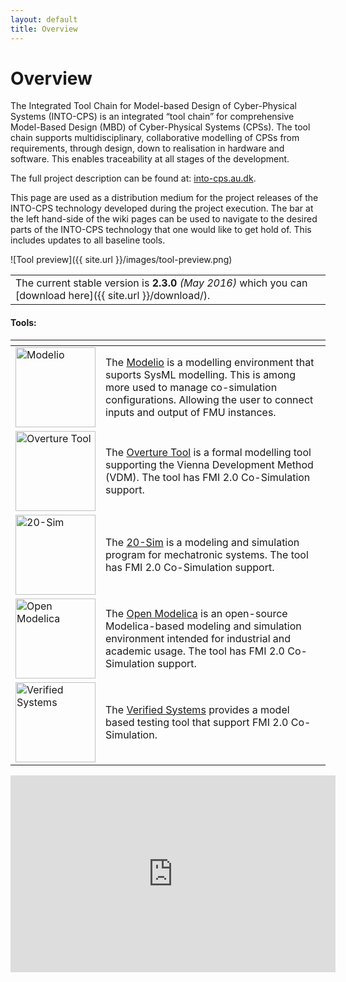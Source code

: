 ```yaml
---
layout: default
title: Overview
---
```


<link rel="stylesheet" href="css/releases.css">
<script src="https://code.jquery.com/jquery-1.11.1.min.js">
</script>
<script src="javascripts/moment-with-langs.js"></script>
<script src="javascripts/github-releases.js"></script>
<script>updateFrontPage();</script>


# Overview

The Integrated Tool Chain for Model-based Design of Cyber-Physical Systems (INTO-CPS) is an integrated “tool chain” for comprehensive Model-Based Design (MBD) of Cyber-Physical Systems (CPSs). The tool chain supports multidisciplinary, collaborative modelling of CPSs from requirements, through design, down to realisation in hardware and software. This enables traceability at all stages of the development.

The full project description can be found at: [into-cps.au.dk](http://into-cps.au.dk/).

This page are used as a distribution medium for the project releases of the INTO-CPS technology developed during the project execution. The bar at the left hand-side of the wiki pages can be used to navigate to the desired parts of the INTO-CPS technology that one would like to get hold of. This includes updates to all baseline tools.

![Tool preview]({{ site.url }}/images/tool-preview.png)

||
|----|
| The current stable version is <strong id="current-release-version">2.3.0</strong> <i id="current-release-data"> (May 2016) </i> which you can [download here]({{ site.url }}/download/).|

<div id="current-release"></div>


#### Tools:
<table>
  <thead>
    <tr>
      <th></th>
      <th></th>
    </tr>
  </thead>
  <tbody>
		   <tr>
      <td><a href="https://www.modelio.org/"> <img src="{{ site.url }}/images/modelio.png" width="128" alt="Modelio"> </a></td>
			<td>The <a href="https://www.modelio.org/">Modelio</a> is a modelling environment that suports SysML modelling. This is among more used to manage co-simulation configurations. Allowing the user to connect inputs and output of FMU instances.</td>
    </tr>
    <tr>
      <td><a href="http://overturetool.org"> <img src="{{ site.url }}/images/overture.png" width="128" alt="Overture Tool"> </a></td>
			<td>The <a href="http://overturetool.org">Overture Tool</a> is a formal modelling tool supporting the Vienna Development Method (VDM). The tool has FMI 2.0 Co-Simulation support.</td>
    </tr>
		<tr>
			<td><a href="http://20sim.com"> <img src="{{ site.url }}/images/20sim.jpeg" width="128" alt="20-Sim"> </a></td>
			<td>The <a href="http://20sim.com">20-Sim</a> is a modeling and simulation program for mechatronic systems. The tool has FMI 2.0 Co-Simulation support.</td>		
    </tr>
		<tr>
			<td><a href="https://openmodelica.org/"> <img src="{{ site.url }}/images/openmodelica.png" width="128" alt="Open Modelica"> </a></td>
			<td>The <a href="https://openmodelica.org/">Open Modelica</a> is an open-source Modelica-based modeling and simulation environment intended for industrial and academic usage. The tool has FMI 2.0 Co-Simulation support.</td>		
    </tr>
			<tr>
			<td><a href="https://www.verified.de"> <img src="{{ site.url }}/images/verified.png" width="128" alt="Verified Systems"> </a></td>
			<td>The <a href="https://www.verified.de">Verified Systems</a> provides a model based testing tool that support FMI 2.0 Co-Simulation.</td>		
    </tr>
  </tbody>
</table>



<iframe width="520" height="315" src="https://www.youtube.com/embed/xEEkI9hehbU" frameborder="0" allowfullscreen></iframe>

